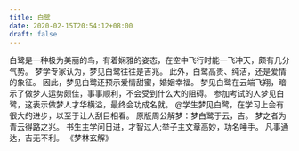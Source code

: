 ```yaml
---
title: 白鹭
date: 2020-02-15T20:54:12+08:00
draft: false
---
```


白鹭是一种极为美丽的鸟，有着娴雅的姿态，在空中飞行时能一飞冲天，颇有几分气势。
梦学专家认为，梦见白鹭往往是吉兆。
此外，白鹭高贵、纯洁，还是爱情的象征。
因此，梦见白鹭还预示爱情甜蜜，婚姻幸福。
梦见白鹭在云端飞翔，暗示了做梦人运势颇佳，事事顺利，不会受到什么大的阻碍。
参加考试的人梦见白鹭，这表示做梦人才华横溢，最终会功成名就。
@学生梦见白鹭，在学习上会有很大的进步，以至于让人刮目相看。
原版周公解梦：梦白鹭于云，吉。
梦之者为青云得路之兆。
书生主学问日进，才智过人;举子主文章高妙，功名唾手。
凡事通达，吉无不利。
《梦林玄解》